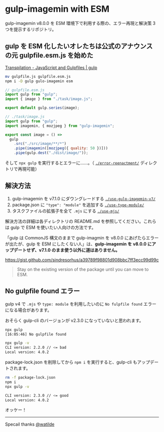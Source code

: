 # gulp-imagemin with ESM

gulp-imagemin v8.0.0 を ESM 環境下で利用する際の、エラー再現と解決策 3 つを提示するリポジトリ。

## gulp を ESM 化したいオレたちは公式のアナウンスの元 gulpfile.esm.js を始めた

[Transpilation - JavaScript and Gulpfiles | gulp](https://gulpjs.com/docs/en/getting-started/javascript-and-gulpfiles#transpilation)

```zsh
mv gulpfile.js gulpfile.esm.js
npm i -D gulp gulo-imagemin esm
```

```js
// gulpfile.esm.js
import gulp from "gulp";
import { image } from "./task/image.js";

export default gulp.series(image);
```

```js
// ./task/image.js
import gulp from "gulp";
import imagemin, { mozjpeg } from "gulp-imagemin";

export const image = () =>
  gulp
    .src("./src/image/**/*")
    .pipe(imagemin([mozjpeg({ quality: 50 })]))
    .pipe(gulp.dest("./dist/image/"));
```

そして `npx gulp` を実行するとエラーに……。（ [`./error-reenactment/`](./error-reenactment/) ディレクトリで再現可能）

## 解決方法

1. gulp-imagemin を v7.1.0 にダウングレードする [`./use-gulp-imagemin-v7/`](./use-gulp-imagemin-v7/)
2. package.json に `"type": "module"` を追加する [`./use-type-module/`](./use-type-module/)
3. タスクファイルの拡張子を全て `.mjs` にする [`./use-mjs/`](./use-mjs)

解決方法の詳細は各ディレクトリの README.md を参照してください。これらは gulp で ESM を使いたい人向けの方法です。

「gulp は CommonJS 構文のままで gulp-imagmin を v8.0.0 にあげたらエラーが出たが、gulp を ESM にしたくない人」は、**gulp-imagemin を v8.0.0 にアップデートせず、v7.1.0 のまま使う以外に道はありません。**

https://gist.github.com/sindresorhus/a39789f98801d908bbc7ff3ecc99d99c

> Stay on the existing version of the package until you can move to ESM.

## No gulpfile found エラー

gulp v4 で `.mjs` や `type: module` を利用したいのに `No fulpfile found` エラーになる場合があります。

おそらく gulp-cli のバージョンが v2.3.0 になっていないと思われます。

```zsh
npx gulp
[16:05:46] No gulpfile found

npx gulp -v
CLI version: 2.2.0 // <= bad
Local version: 4.0.2
```

package-lock.json を削除してから `npm i` を実行すると、gulp-cli もアップデートされます。

```zsh
rm -f package-lock.json
npm i
npx gulp -v

CLI version: 2.3.0 // <= good
Local version: 4.0.2
```

オッケー！

---

Specail thanks [@watilde](https://github.com/watilde)
